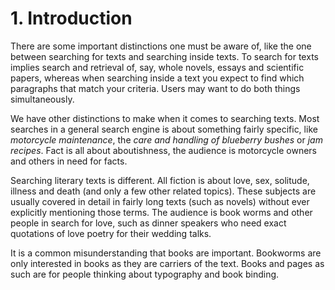 # 1. Introduction

There are some important distinctions one must be aware of, like the
one between searching for texts and searching inside texts. To search
for texts implies search and retrieval of, say, whole novels, essays
and scientific papers, whereas when searching inside a text you expect
to find which paragraphs that match your criteria. Users may want to
do both things simultaneously.

We have other distinctions to make when it comes to searching
texts. Most searches in a general search engine is about something
fairly specific, like _motorcycle maintenance_, the _care and handling
of blueberry bushes_ or _jam recipes_. Fact is all about aboutishness,
the audience is motorcycle owners and others in need for facts.

Searching literary texts is different. All fiction is about love,
sex, solitude, illness and death (and only a few other related
topics). These subjects are usually covered in detail in fairly long
texts (such as novels) without ever explicitly mentioning those
terms. The audience is book worms and other people in search for love,
such as dinner speakers who need exact quotations of love poetry for
their wedding talks.

It is a common misunderstanding that books are important. Bookworms
are only interested in books as they are carriers of the text. Books
and pages as such are for people thinking about typography and book
binding.
